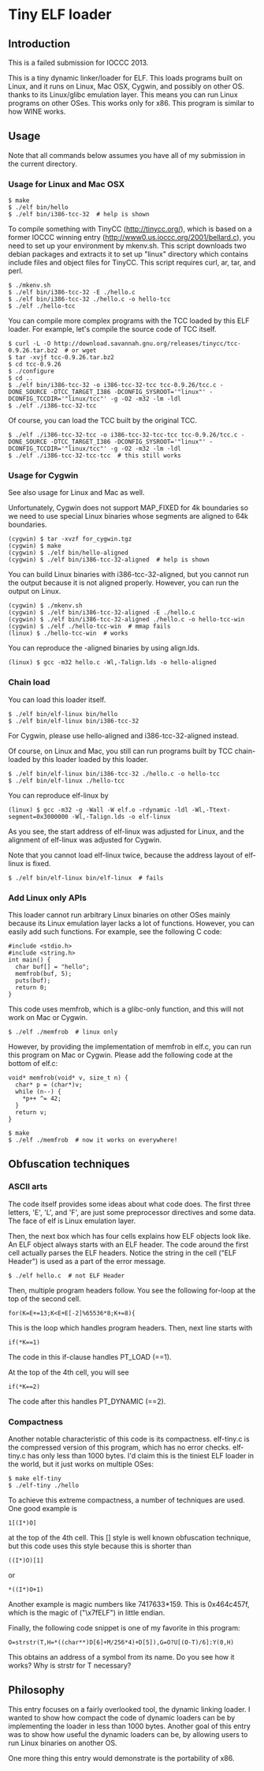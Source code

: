 # Tiny ELF loader

## Introduction

This is a failed submission for IOCCC 2013.

This is a tiny dynamic linker/loader for ELF. This loads programs
built on Linux, and it runs on Linux, Mac OSX, Cygwin, and possibly on
other OS. thanks to its Linux/glibc emulation layer. This means you
can run Linux programs on other OSes. This works only for x86. This
program is similar to how WINE works.

## Usage

Note that all commands below assumes you have all of my submission in
the current directory.

### Usage for Linux and Mac OSX

    $ make
    $ ./elf bin/hello
    $ ./elf bin/i386-tcc-32  # help is shown

To compile something with TinyCC (http://tinycc.org/), which is based
on a former IOCCC winning entry (http://www0.us.ioccc.org/2001/bellard.c),
you need to set up your environment by mkenv.sh. This script downloads
two debian packages and extracts it to set up "linux" directory which
contains include files and object files for TinyCC. This script
requires curl, ar, tar, and perl.

    $ ./mkenv.sh
    $ ./elf bin/i386-tcc-32 -E ./hello.c
    $ ./elf bin/i386-tcc-32 ./hello.c -o hello-tcc
    $ ./elf ./hello-tcc

You can compile more complex programs with the TCC loaded by this ELF
loader. For example, let's compile the source code of TCC itself.

    $ curl -L -O http://download.savannah.gnu.org/releases/tinycc/tcc-0.9.26.tar.bz2  # or wget
    $ tar -xvjf tcc-0.9.26.tar.bz2
    $ cd tcc-0.9.26
    $ ./configure
    $ cd ..
    $ ./elf bin/i386-tcc-32 -o i386-tcc-32-tcc tcc-0.9.26/tcc.c -DONE_SOURCE -DTCC_TARGET_I386 -DCONFIG_SYSROOT='"linux"' -DCONFIG_TCCDIR='"linux/tcc"' -g -O2 -m32 -lm -ldl
    $ ./elf ./i386-tcc-32-tcc

Of course, you can load the TCC built by the original TCC.

    $ ./elf ./i386-tcc-32-tcc -o i386-tcc-32-tcc-tcc tcc-0.9.26/tcc.c -DONE_SOURCE -DTCC_TARGET_I386 -DCONFIG_SYSROOT='"linux"' -DCONFIG_TCCDIR='"linux/tcc"' -g -O2 -m32 -lm -ldl
    $ ./elf ./i386-tcc-32-tcc-tcc  # this still works

### Usage for Cygwin

See also usage for Linux and Mac as well.

Unfortunately, Cygwin does not support MAP_FIXED for 4k boundaries so
we need to use special Linux binaries whose segments are aligned to
64k boundaries.

    (cygwin) $ tar -xvzf for_cygwin.tgz
    (cygwin) $ make
    (cygwin) $ ./elf bin/hello-aligned
    (cygwin) $ ./elf bin/i386-tcc-32-aligned  # help is shown

You can build Linux binaries with i386-tcc-32-aligned, but you cannot
run the output because it is not aligned properly. However, you can
run the output on Linux.

    (cygwin) $ ./mkenv.sh
    (cygwin) $ ./elf bin/i386-tcc-32-aligned -E ./hello.c
    (cygwin) $ ./elf bin/i386-tcc-32-aligned ./hello.c -o hello-tcc-win
    (cygwin) $ ./elf ./hello-tcc-win  # mmap fails
    (linux) $ ./hello-tcc-win  # works

You can reproduce the -aligned binaries by using align.lds.

    (linux) $ gcc -m32 hello.c -Wl,-Talign.lds -o hello-aligned

### Chain load

You can load this loader itself.

    $ ./elf bin/elf-linux bin/hello
    $ ./elf bin/elf-linux bin/i386-tcc-32

For Cygwin, please use hello-aligned and i386-tcc-32-aligned instead.

Of course, on Linux and Mac, you still can run programs built by TCC
chain-loaded by this loader loaded by this loader.

    $ ./elf bin/elf-linux bin/i386-tcc-32 ./hello.c -o hello-tcc
    $ ./elf bin/elf-linux ./hello-tcc

You can reproduce elf-linux by

    (linux) $ gcc -m32 -g -Wall -W elf.o -rdynamic -ldl -Wl,-Ttext-segment=0x3000000 -Wl,-Talign.lds -o elf-linux

As you see, the start address of elf-linux was adjusted for Linux, and
the alignment of elf-linux was adjusted for Cygwin.

Note that you cannot load elf-linux twice, because the address layout
of elf-linux is fixed.

    $ ./elf bin/elf-linux bin/elf-linux  # fails

### Add Linux only APIs

This loader cannot run arbitrary Linux binaries on other OSes mainly
because its Linux emulation layer lacks a lot of functions. However,
you can easily add such functions. For example, see the following
C code:

    #include <stdio.h>
    #include <string.h>
    int main() {
      char buf[] = "hello";
      memfrob(buf, 5);
      puts(buf);
      return 0;
    }

This code uses memfrob, which is a glibc-only function, and this will
not work on Mac or Cygwin.

    $ ./elf ./memfrob  # linux only

However, by providing the implementation of memfrob in elf.c, you can
run this program on Mac or Cygwin. Please add the following code at
the bottom of elf.c:

    void* memfrob(void* v, size_t n) {
      char* p = (char*)v;
      while (n--) {
        *p++ ^= 42;
      }
      return v;
    }

    $ make
    $ ./elf ./memfrob  # now it works on everywhere!

## Obfuscation techniques

### ASCII arts

The code itself provides some ideas about what code does. The first
three letters, 'E', 'L', and 'F', are just some preprocessor
directives and some data. The face of elf is Linux emulation layer.

Then, the next box which has four cells explains how ELF objects look
like. An ELF object always starts with an ELF header. The code around
the first cell actually parses the ELF headers. Notice the string in
the cell ("ELF Header") is used as a part of the error message.

    $ ./elf hello.c  # not ELF Header

Then, multiple program headers follow. You see the following for-loop
at the top of the second cell.

    for(K=E+=13;K<E+E[-2]%65536*8;K+=8){

This is the loop which handles program headers. Then, next line starts
with

    if(*K==1)

The code in this if-clause handles PT_LOAD (==1).

At the top of the 4th cell, you will see

    if(*K==2)

The code after this handles PT_DYNAMIC (==2).

### Compactness

Another notable characteristic of this code is its
compactness. elf-tiny.c is the compressed version of this program,
which has no error checks. elf-tiny.c has only less than 1000
bytes. I'd claim this is the tiniest ELF loader in the world, but it
just works on multiple OSes:

    $ make elf-tiny
    $ ./elf-tiny ./hello

To achieve this extreme compactness, a number of techniques are
used. One good example is

    1[(I*)O]

at the top of the 4th cell. This <index>[<array>] style is well known
obfuscation technique, but this code uses this style because this is
shorter than

    ((I*)O)[1]

or

    *((I*)O+1)

Another example is magic numbers like 7417633*159. This is 0x464c457f,
which is the magic of ("\x7fELF") in little endian.

Finally, the following code snippet is one of my favorite in this
program:

    O=strstr(T,H=*((char**)D[6]+M/256*4)+D[5]),G=O?U[(O-T)/6]:Y(0,H)

This obtains an address of a symbol from its name. Do you see how it
works? Why is strstr for T necessary?

## Philosophy

This entry focuses on a fairly overlooked tool, the dynamic linking
loader. I wanted to show how compact the code of dynamic loaders can
be by implementing the loader in less than 1000 bytes. Another goal of
this entry was to show how useful the dynamic loaders can be, by
allowing users to run Linux binaries on another OS.

One more thing this entry would demonstrate is the portability of x86.
